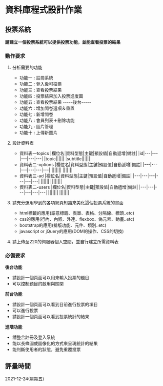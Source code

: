 # 資料庫程式設計作業

## 投票系統
**請建立一個投票系統可以提供投票功能，並能查看投票的結果**

### 動作要求
1. 分析需要的功能
    * 功能一 : 註冊系統
    * 功能二 : 登入後可投票
    * 功能三 : 查看投票結果
    * 功能四 : 投票結果加入投票進度圖
    * 功能五 : 查看投票結果
    -----後台-----
    * 功能六 : 增加問卷選項＆重置
    * 功能七 : 新增問卷
    * 功能八 : 會員列表＋刪除功能
    * 功能九 : 圖片管理
    * 功能十 : 上傳新圖片


2. 設計資料表
    * 資料表一topics
        |欄位名|資料型態|主鍵|預設值|自動遞增|備註|
        |id|---|---|---|---|---|
        |topic||||||
        |subtitle||||||
    * 資料表二-options
        |欄位名|資料型態|主鍵|預設值|自動遞增|備註|
        |---|---|---|---|---|---|
        |||||||
        |||||||
     * 資料表三-ad
        |欄位名|資料型態|主鍵|預設值|自動遞增|備註|
        |---|---|---|---|---|---|
        |||||||
        |||||||
     * 資料表二-users
        |欄位名|資料型態|主鍵|預設值|自動遞增|備註|
        |---|---|---|---|---|---|
        |||||||
        |||||||        
    
3. 請充分運用學到的各項網頁知識來美化這個投票系統的畫面
    * html標籤的應用(語意標籤、表單、表格、分隔線、標頭..etc)
    * css的應用(行內、內嵌、外連、flexbox、偽元素、動畫..etc)
    * bootstrap的應用(排版功能、元件、類別..etc)
    * javascript or jQuery的應用(DOM的操作、CSS的切換)

4. 請上傳至220的伺服器個人空間，並自行建立所需資料表


### 必備要求
**後台功能**
* 請設計一個頁面可以用來輸入投票的題目
* 可以控制題目的啟用與關閉

**前台功能**
* 請設計一個頁面可以看到目前進行投票的項目
* 可以進行投票
* 請設計一個頁面可以看到投票統計的結果

**進階功能**
* 請整合註冊及登入系統
* 能以長條圖或圖像化的方式來呈現統計的結果
* 能判斷使用者的狀態，避免重覆投票

## 評量時間
2021-12-24(星期五)